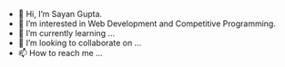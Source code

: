- 👋 Hi, I’m Sayan Gupta.
- 👀 I’m interested in Web Development and Competitive Programming.
- 🌱 I’m currently learning ...
- 💞️ I’m looking to collaborate on ...
- 📫 How to reach me ...

<!---
Sayan-001/Sayan-001 is a ✨ special ✨ repository because its `README.md` (this file) appears on your GitHub profile.
You can click the Preview link to take a look at your changes.
--->
